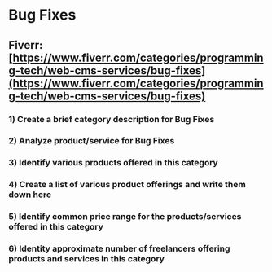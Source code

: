 # Bug Fixes
## Fiverr: [https://www.fiverr.com/categories/programming-tech/web-cms-services/bug-fixes](https://www.fiverr.com/categories/programming-tech/web-cms-services/bug-fixes)
### 1) Create a brief category description for Bug Fixes
### 2) Analyze product/service for Bug Fixes
### 3) Identify various products offered in this category
### 4) Create a list of various product offerings and write them down here
### 5) Identify common price range for the products/services offered in this category
### 6) Identity approximate number of freelancers offering products and services in this category
